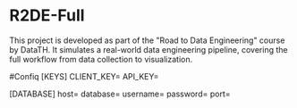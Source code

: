 # R2DE-Full
This project is developed as part of the "Road to Data Engineering" course by DataTH. It simulates a real-world data engineering pipeline, covering the full workflow from data collection to visualization.

#Confiq
[KEYS]
CLIENT_KEY=<YOUR CLIENT KEY>
API_KEY=<YOUR API KEY>


[DATABASE]
host=<HOST NAME>
database=<DB NAME>
username=<USER NAME>
password=<PASSWORD>
port=<PORT>
